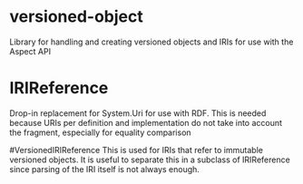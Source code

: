 # versioned-object
Library for handling and creating versioned objects and IRIs for use with the Aspect API

# IRIReference
Drop-in replacement for System.Uri for use with RDF. This is needed because URIs per definition and implementation do not take into account the fragment, especially for equality comparison

#VersionedIRIReference
This is used for IRIs that refer to immutable versioned objects. It is useful to separate this in a subclass of IRIReference since parsing of the IRI itself is not always enough. 
